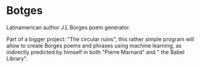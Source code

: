 # Botges
Latinamerican author J.L Borges poem generator. 

Part of a bigger project: "The circular ruins", this rather simple program will allow to create Borges poems and phrases using machine learning, as indirectly predicted by himself in both "Pierre Marnard" and " the Babel Library". 

   
 
